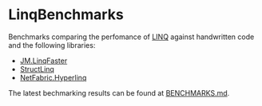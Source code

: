 # LinqBenchmarks

Benchmarks comparing the perfomance of [LINQ](https://docs.microsoft.com/en-us/dotnet/csharp/programming-guide/concepts/linq/) against handwritten code and the following libraries: 

- [JM.LinqFaster](https://github.com/jackmott/LinqFaster)
- [StructLinq](https://github.com/reegeek/StructLinq)
- [NetFabric.Hyperlinq](https://github.com/NetFabric/NetFabric.Hyperlinq)

The latest bechmarking results can be found at [BENCHMARKS.md](BENCHMARKS.md).